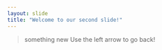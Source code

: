 ```yaml
---
layout: slide
title: "Welcome to our second slide!"
---
```

> something new
Use the left arrow to go back!
